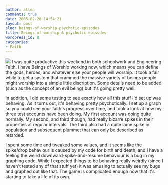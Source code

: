 ```yaml
---
author: allen
comments: true
date: 2005-02-28 14:54:21
layout: post
slug: beings-of-worship-psychotic-episodes
title: Beings of worship & psychotic episodes
wordpress_id: 8
categories:
- Faith
---
```


![](http://www.alteringtime.com/faith/images/weirdgraphs.gif) I was quite productive this weekend in both schoolwork and Engineering Faith. I have Beings of Worship working now, which means you can define the gods, heroes, and whatever else your people will worship. It took a fair while to get a system that crammed the massive variety of beings people might worship into a simple little discription. Some details need to be added (such as the concept of an evil being) but it's going pretty well.

In addition, I did some testing to see exactly how all this stuff I'd set up was behaving. As it turns out, it's behaving pretty psychotically. I set up a graph so you could see your faith's progress over time, and took a look at how my three test accounts have been doing. My first account was doing quite normally. My second, and third though, had really bizarre spikes in their properties at regular intervals. The third also had a quite lame spike in population and subsequent plummet that can only be described as retarded.

I spent some time and tweaked some values, and it seems like the spike/drop behaviour is caused by my code for birth and death, and I have a feeling the weird downward-spike-and-resume behaviour is a bug in my graphing code. While I expected things to be behaving really weirdly (since I haven't tested any of that stuff yet) it was amusing to actually see my bugs and graphed out like that. The game is complicated enough now that it's starting to take a life of its own.
